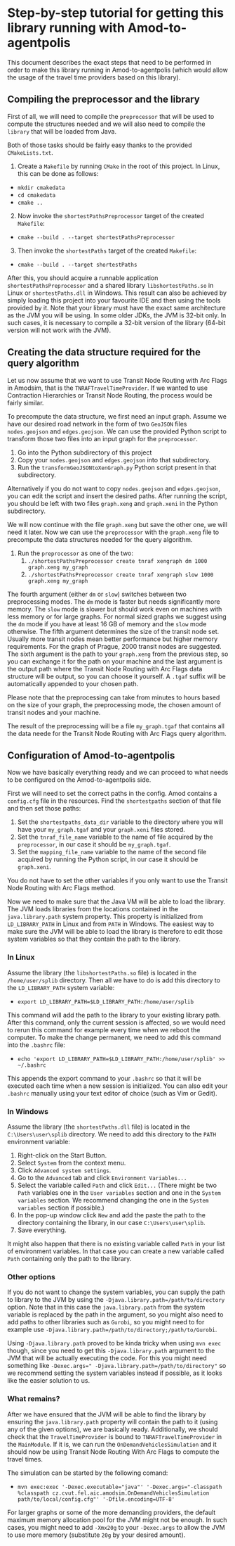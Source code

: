 Step-by-step tutorial for getting this library running with Amod-to-agentpolis
==============================================================================

This document describes the exact steps that need to be performed in order to make this library running in Amod-to-agentpolis (which would allow the usage of the travel time providers based on this library).

Compiling the preprocessor and the library
------------------------------------------

First of all, we will need to compile the `preprocessor` that will be used to compute the structures needed and we will also need to compile the `library` that will be loaded from Java.

Both of those tasks should be fairly easy thanks to the provided `CMakeLists.txt`.

1. Create a `Makefile` by running `CMake` in the root of this project. In Linux, this can be done as follows:
  * `mkdir cmakedata`
  * `cd cmakedata`
  * `cmake ..`
2. Now invoke the `shortestPathsPreprocessor` target of the created `Makefile`:
  * `cmake --build . --target shortestPathsPreprocessor`
3. Then invoke the `shortestPaths` target of the created `Makefile`:
  * `cmake --build . --target shortestPaths`

After this, you should acquire a runnable application `shortestPathsPreprocessor` and a shared library `libshortestPaths.so` in Linux or `shortestPaths.dll` in Windows. This result can also be achieved by simply loading this project into your favourite IDE and then using the tools provided by it. Note that your library must have the exact same architecture as the JVM you will be using. In some older JDKs, the JVM is 32-bit only. In such cases, it is necessary to compile a 32-bit version of the library (64-bit version will not work with the JVM).

Creating the data structure required for the query algorithm
------------------------------------------------------------

Let us now assume that we want to use Transit Node Routing with Arc Flags in Amodsim, that is the `TNRAFTravelTimeProvider`. If we wanted to use Contraction Hierarchies or Transit Node Routing, the process would be fairly similar.

To precompute the data structure, we first need an input graph. Assume we have our desired road network in the form of two `GeoJSON` files `nodes.geojson` and `edges.geojson`. We can use the provided Python script to transform those two files into an input graph for the `preprocessor`.

1. Go into the Python subdirectory of this project
2. Copy your `nodes.geojson` and `edges.geojson` into that subdirectory.
3. Run the `transformGeoJSONtoXenGraph.py` Python script present in that subdirectory.

Alternatively if you do not want to copy `nodes.geojson` and `edges.geojson`, you can edit the script and insert the desired paths. After running the script, you should be left with two files `graph.xeng` and `graph.xeni` in the Python subdirectory.

We will now continue with the file `graph.xeng` but save the other one, we will need it later. Now we can use the `preprocessor` with the `graph.xeng` file to precompute the data structures needed for the query algorithm.

1. Run the `preprocessor` as one of the two: 
   1. `./shortestPathsPreprocessor create tnraf xengraph dm 1000 graph.xeng my_graph`
   2. `./shortestPathsPreprocessor create tnraf xengraph slow 1000 graph.xeng my_graph`

The fourth argument (either `dm` or `slow`) switches between two preprocessing modes. The `dm` mode is faster but needs significantly more memory. The `slow` mode is slower but should work even on machines with less memory or for large graphs. For normal sized graphs we suggest using the `dm` mode if you have at least 16 GB of memory and the `slow` mode otherwise. The fifth argument determines the size of the transit node set. Usually more transit nodes mean better performance but higher memory requirements. For the graph of Prague, 2000 transit nodes are suggested. The sixth argument is the path to your `graph.xeng` from the previous step, so you can exchange it for the path on your machine and the last argument is the output path where the Transit Node Routing with Arc Flags data structure will be output, so you can choose it yourself. A `.tgaf` suffix will be automatically appended to your chosen path. 

Please note that the preprocessing can take from minutes to hours based on the size of your graph, the preprocessing mode, the chosen amount of transit nodes and your machine.

The result of the preprocessing will be a file `my_graph.tgaf` that contains all the data neede for the Transit Node Routing with Arc Flags query algorithm.

Configuration of Amod-to-agentpolis
-----------------------------------

Now we have basically everything ready and we can proceed to what needs to be configured on the Amod-to-agentpolis side.

First we will need to set the correct paths in the config. Amod contains a `config.cfg` file in the resources. Find the `shortestpaths` section of that file and then set those paths:
1. Set the `shortestpaths_data_dir` variable to the directory where you will have your `my_graph.tgaf` and your `graph.xeni` files stored.
2. Set the `tnraf_file_name` variable to the name of file acquired by the `preprocessor`, in our case it should be `my_graph.tgaf`.
3. Set the `mapping_file_name` variable to the name of the second file acquired by running the Python script, in our case it should be `graph.xeni`.

You do not have to set the other variables if you only want to use the Transit Node Routing with Arc Flags method.

Now we need to make sure that the Java VM will be able to load the library. The JVM loads libraries from the locations contained in the `java.library.path` system property. This property is initialized from `LD_LIBRARY_PATH` in Linux and from `PATH` in Windows. The easiest way to make sure the JVM will be able to load the library is therefore to edit those system variables so that they contain the path to the library.

### In Linux

Assume the library (the `libshortestPaths.so` file) is located in the `/home/user/splib` directory. Then all we have to do is add this directory to the `LD_LIBRARY_PATH` system variable:

- `export LD_LIBRARY_PATH=$LD_LIBRARY_PATH:/home/user/splib`

This command will add the path to the library to your existing library path. After this command, only the current session is affected, so we would need to rerun this command for example every time when we reboot the computer. To make the change permanent, we need to add this command into the `.bashrc` file:

- `echo 'export LD_LIBRARY_PATH=$LD_LIBRARY_PATH:/home/user/splib' >> ~/.bashrc`

This appends the export command to your `.bashrc` so that it will be executed each time when a new session is initialized. You can also edit your `.bashrc` manually using your text editor of choice (such as Vim or Gedit).

### In Windows

Assume the library (the `shortestPaths.dll` file) is located in the `C:\Users\user\splib` directory. We need to add this directory to the `PATH` environment variable:

1. Right-click on the Start Button.
2. Select `System` from the context menu.
3. Click `Advanced system settings`.
4. Go to the `Advanced` tab and click `Environment Variables...`
5. Select the variable called `Path` and click `Edit...` (There might be two `Path` variables one in the `User variables` section and one in the `System variables` section. We recommend changing the one in the `System variables` section if possible.)
6. In the pop-up window click `New` and add the paste the path to the directory containing the library, in our case `C:\Users\user\splib`.
7. Save everything.

It might also happen that there is no existing variable called `Path` in your list of environment variables. In that case you can create a new variable called `Path` containing only the path to the library.

### Other options

If you do not want to change the system variables, you can supply the path to library to the JVM by using the `-Djava.library.path=/path/to/directory` option. Note that in this case the `java.library.path` from the system variable is replaced by the path in the argument, so you might also need to add paths to other libraries such as `Gurobi`, so you might need to for example use `-Djava.library.path=/path/to/directory;/path/to/Gurobi`. 

Using `-Djava.library.path` proved to be kinda tricky when using `mvn exec` though, since you need to get this `-Djava.library.path` argument to the JVM that will be actually executing the code. For this you might need something like `-Dexec.args=" -Djava.library.path=/path/to/directory"` so we recommend setting the system variables instead if possible, as it looks like the easier solution to us.

### What remains?

After we have ensured that the JVM will be able to find the library by ensuring the `java.library.path` property will contain the path to it (using any of the given options), we are basically ready. Additionally, we should check that the `TravelTimeProvider` is bound to `TNRAFTravelTimeProvider` in the `MainModule`. If it is, we can run the `OnDemandVehiclesSimulation` and it should now be using Transit Node Routing With Arc Flags to compute the travel times.

The simulation can be started by the following comand:

- `mvn exec:exec '-Dexec.executable="java"' '-Dexec.args="-classpath %classpath cz.cvut.fel.aic.amodsim.OnDemandVehiclesSimulation path/to/local/config.cfg"' '-Dfile.encoding=UTF-8'`

For larger graphs or some of the more demanding providers, the default maximum memory allocation pool for the JVM might not be enough. In such cases, you might need to add `-Xmx20g` to your `-Dexec.args` to allow the JVM to use more memory (substitute `20g` by your desired amount).

